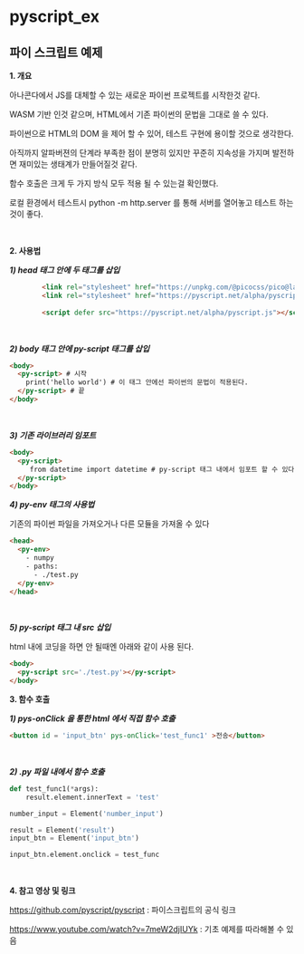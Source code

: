 # pyscript_ex
## 파이 스크립트 예제

**1. 개요**  

아나콘다에서 JS를 대체할 수 있는 새로운 파이썬 프로젝트를 시작한것 같다.


WASM 기반 인것 같으며, HTML에서 기존 파이썬의 문법을 그대로 쓸 수 있다.

파이썬으로 HTML의 DOM 을 제어 할 수 있어, 테스트 구현에 용이할 것으로 생각한다.

아직까지 알파버젼의 단계라 부족한 점이 분명히 있지만 꾸준히 지속성을 가지며 발전하면 재미있는 생태계가 만들어질것 같다.

함수 호출은 크게 두 가지 방식 모두 적용 될 수 있는걸 확인했다.  

로컬 환경에서 테스트시 python -m http.server 를 통해 서버를 열어놓고 테스트 하는것이 좋다.
  
<br>

**2. 사용법**

***1) head 태그 안에 두 태그를 삽입***
```html
        <link rel="stylesheet" href="https://unpkg.com/@picocss/pico@latest/css/pico.min.css" />
        <link rel="stylesheet" href="https://pyscript.net/alpha/pyscript.css" /> # css는 취향껏 설정 두번째가 파이스크립트 공식 css
        
        <script defer src="https://pyscript.net/alpha/pyscript.js"></script>
```

<br>

***2) body 태그 안에 py-script 태그를 삽입***

```html
<body>
  <py-script> # 시작
    print('hello world') # 이 태그 안에선 파이썬의 문법이 적용된다.
  </py-script> # 끝
</body>
```

<br>

***3) 기존 라이브러리 임포트***

```html
<body>
  <py-script>
     from datetime import datetime # py-script 태그 내에서 임포트 할 수 있다.
  </py-script>
</body>
```

***4) py-env 태그의 사용법***  

기존의 파이썬 파일을 가져오거나 다른 모듈을 가져올 수 있다  
```html
<head>
  <py-env>
    - numpy
    - paths:
      - ./test.py
  </py-env>
</head>
```

<br>

***5) py-script 태그 내 src 삽입***

html 내에 코딩을 하면 안 될때엔 아래와 같이 사용 된다.

```html
<body>
  <py-script src='./test.py'></py-script>
</body>
```


**3. 함수 호출**

***1) pys-onClick 을 통한 html 에서 직접 함수 호출***
```html
<button id = 'input_btn' pys-onClick='test_func1' >전송</button>
```
<br>  


***2) .py 파일 내에서 함수 호출***
```python
def test_func1(*args):
    result.element.innerText = 'test'

number_input = Element('number_input')

result = Element('result')
input_btn = Element('input_btn')

input_btn.element.onclick = test_func
```

<br>

**4. 참고 영상 및 링크**

https://github.com/pyscript/pyscript : 파이스크립트의 공식 링크

https://www.youtube.com/watch?v=7meW2djIUYk : 기초 예제를 따라해볼 수 있음

